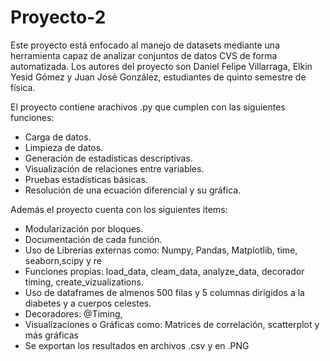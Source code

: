 # Proyecto-2

Este proyecto está enfocado al manejo de datasets mediante una herramienta capaz de analizar conjuntos de datos CVS de forma automatizada. Los autores del proyecto son Daniel Felipe Villarraga, Elkin Yesid Gómez y Juan José González, estudiantes de quinto semestre de física.

El proyecto contiene arachivos .py que cumplen con las siguientes funciones:

- Carga de datos.
- Limpieza de datos.
- Generación de estadísticas descriptivas.
- Visualización de relaciones entre variables.
- Pruebas estadísticas básicas.
- Resolución de una ecuación diferencial y su gráfica.

Además el proyecto cuenta con los siguientes items:

- Modularización por bloques.
- Documentación de cada función.
- Uso de Librerias externas como: Numpy, Pandas, Matplotlib, time, seaborn,scipy y re
- Funciones propias: load_data, cleam_data, analyze_data, decorador timing, create_vizualizations.
- Uso de dataframes de almenos 500 filas y 5 columnas dirigidos a la diabetes y a cuerpos celestes.
- Decoradores: @Timing,
- Visualizaciones o Gráficas como: Matrices de correlación, scatterplot y más gráficas
- Se exportan los resultados en archivos .csv y en .PNG
